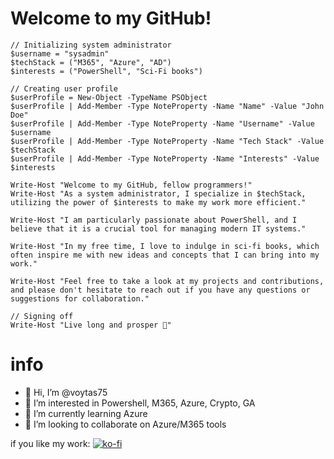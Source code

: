 # Welcome to my GitHub!

```
// Initializing system administrator
$username = "sysadmin"
$techStack = ("M365", "Azure", "AD")
$interests = ("PowerShell", "Sci-Fi books")

// Creating user profile
$userProfile = New-Object -TypeName PSObject
$userProfile | Add-Member -Type NoteProperty -Name "Name" -Value "John Doe"
$userProfile | Add-Member -Type NoteProperty -Name "Username" -Value $username
$userProfile | Add-Member -Type NoteProperty -Name "Tech Stack" -Value $techStack
$userProfile | Add-Member -Type NoteProperty -Name "Interests" -Value $interests

Write-Host "Welcome to my GitHub, fellow programmers!"
Write-Host "As a system administrator, I specialize in $techStack, utilizing the power of $interests to make my work more efficient."

Write-Host "I am particularly passionate about PowerShell, and I believe that it is a crucial tool for managing modern IT systems."

Write-Host "In my free time, I love to indulge in sci-fi books, which often inspire me with new ideas and concepts that I can bring into my work."

Write-Host "Feel free to take a look at my projects and contributions, and please don't hesitate to reach out if you have any questions or suggestions for collaboration."

// Signing off
Write-Host "Live long and prosper 🖖"
```

# info

- 👋 Hi, I’m @voytas75
- 👀 I’m interested in Powershell, M365, Azure, Crypto, GA
- 🌱 I’m currently learning Azure
- 💞️ I’m looking to collaborate on Azure/M365 tools

if you like my work:
[![ko-fi](https://ko-fi.com/img/githubbutton_sm.svg)](https://ko-fi.com/A0A6KYBUS)
<!---
voytas75/voytas75 is a ✨ special ✨ repository because its `README.md` (this file) appears on your GitHub profile.
You can click the Preview link to take a look at your changes.
--->
